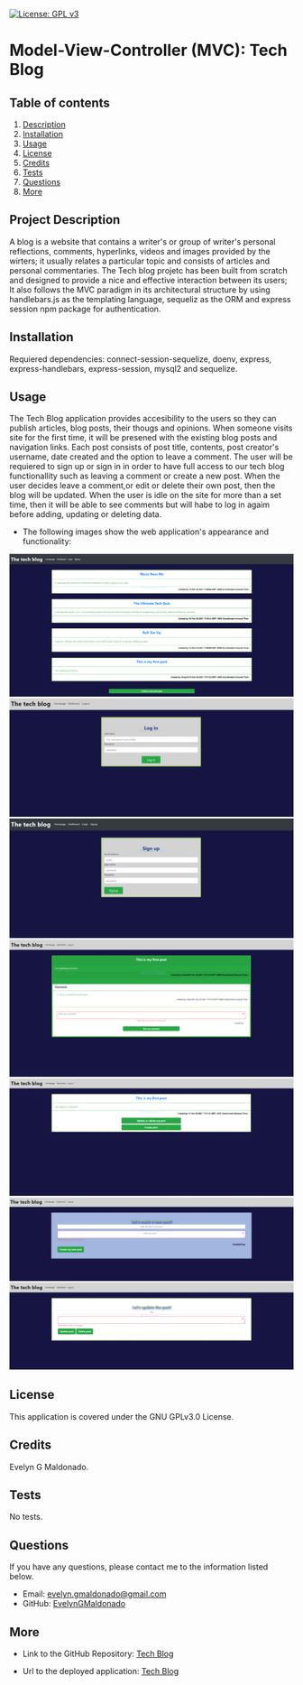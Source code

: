 [![License: GPL v3](https://img.shields.io/badge/License-GPLv3-blue.svg)](https://opensource.org/licenses/gpl-3.0)


# Model-View-Controller (MVC): Tech Blog

## Table of contents
1. [Description](#description)
2. [Installation](#installation)
3. [Usage](#usage)
4. [License](#license)
5. [Credits](#credits)
6. [Tests](#tests)
7. [Questions](#questions)
8. [More](#more)

<h2 id="description"> Project Description </h2>
A blog is a website that contains a writer's or group of writer's personal reflections, comments, hyperlinks, videos and images provided by the wirters; it usually relates a particular topic and consists of articles and personal commentaries. 
The Tech blog projetc has been built from scratch and designed to provide a nice and effective interaction between its users; It also follows the MVC paradigm in its architectural structure by using handlebars.js as the templating language, sequeliz as the ORM and express session npm package for authentication.

## Installation 
Requiered dependencies: connect-session-sequelize, doenv, express, express-handlebars, express-session, mysql2 and sequelize.

## Usage 
The Tech Blog application provides accesibility to the users so they can publish articles, blog posts, their thougs and opinions. When someone visits site for the first time, it will be presened with the existing blog posts and navigation links. 
Each post consists of post title, contents, post creator's username, date created and the option to leave a comment.
The user will be requiered to sign up or sign in in order to have full access to our tech blog functionallity such as leaving a comment or create a new post.
When the user decides leave a comment,or edit or delete their own post, then the blog will be updated. 
When the user is idle on the site for more than a set time, then it will be able to see comments but will habe to log in agaim before adding, updating or deleting data.

* The following images show the web application's appearance and functionality:

![Landing page](./Assets/landingpage.PNG)
![Loggin](./Assets/loggin.PNG)
![Signup](./Assets/signup.PNG)
![Full post view](./Assets/singlepost.PNG)
![My posts](./Assets/updelcreate.PNG)
![Create post](./assets/createpost.PNG)
![Edit post](./Assets/updelete.PNG)

## License 
This application is covered under the GNU GPLv3.0 License.

## Credits 
Evelyn G Maldonado.

## Tests 
No tests.

## Questions 
If you have any questions, please contact me to the information listed below.

* Email: evelyn.gmaldonado@gmail.com
* GitHub: [EvelynGMaldonado](https://github.com/EvelynGMaldonado)

## More

* Link to the GitHub Repository:
[Tech Blog](https://github.com/EvelynGMaldonado/tech_blog_MVC)

* Url to the deployed application:
[Tech Blog](https://techblog-egm.herokuapp.com/)
